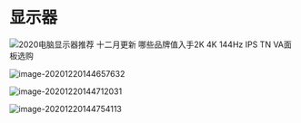 # 显示器

![2020电脑显示器推荐 十二月更新 哪些品牌值入手2K 4K 144Hz IPS TN VA面板选购](https://pic2.zhimg.com/v2-27ab58cab378f55e157523f89fe88392_1440w.jpg?source=172ae18b)

![image-20201220144657632](C:\Users\Lenovo\AppData\Roaming\Typora\typora-user-images\image-20201220144657632.png)

![image-20201220144712031](C:\Users\Lenovo\AppData\Roaming\Typora\typora-user-images\image-20201220144712031.png)

![image-20201220144754113](C:\Users\Lenovo\AppData\Roaming\Typora\typora-user-images\image-20201220144754113.png)

